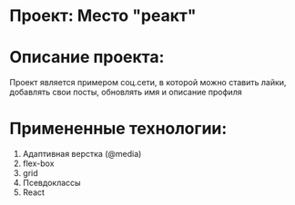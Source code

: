 # Проект: Место "реакт"

# Описание проекта:

Проект является примером соц.сети, в которой можно ставить лайки, добавлять свои посты, обновлять имя и описание профиля

# Примененные технологии:

1. Адаптивная верстка (@media)
2. flex-box
3. grid
4. Псевдоклассы
5. React
